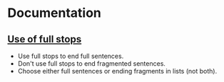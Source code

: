 # Documentation

## [Use of full stops](full-stops.md)

+ Use full stops to end full sentences.
+ Don't use full stops to end fragmented sentences.
+ Choose either full sentences or ending fragments in lists (not both).